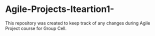 # Agile-Projects-Iteartion1-

This repository was created to keep track of any changes during Agile Project course for Group Cell. 


